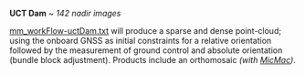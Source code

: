 **UCT Dam** ~ *142 nadir images*

[mm_workFlow-uctDam.txt](https://github.com/AdrianKriger/aerialPhotogrammetry101/blob/main/uctDam_142/mm_workFlow-uctDam.txt) will produce a sparse and dense point-cloud; using the onboard GNSS as initial constraints for a relative orientation followed by the measurement of ground control and absolute orientation (bundle block adjustment). Products include an orthomosaic _(with [MicMac](https://github.com/micmacIGN/micmac))_. 


